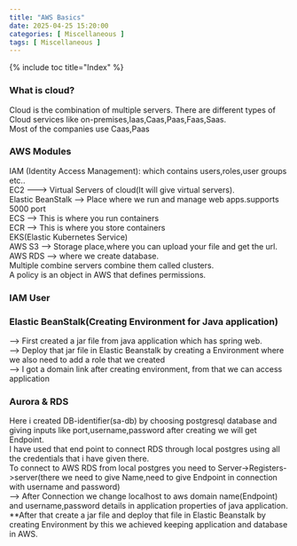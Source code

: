 ```yaml
---
title: "AWS Basics"
date: 2025-04-25 15:20:00
categories: [ Miscellaneous ]
tags: [ Miscellaneous ]
---
```




{% include toc title="Index" %}

### What is cloud?
Cloud is the combination of multiple servers.
There are different types of Cloud services like on-premises,Iaas,Caas,Paas,Faas,Saas. <br>
Most of the companies use Caas,Paas

### AWS Modules
IAM (Identity Access Management): which contains users,roles,user groups etc..<br>
EC2 ---> Virtual Servers of cloud(It will give virtual servers).<br>
Elastic BeanStalk --> Place where we run and manage web apps.supports 5000 port<br>
ECS --> This is where you run containers<br>
ECR --> This is where you store containers<br>
EKS(Elastic Kubernetes Service)<br>
AWS S3 --> Storage place,where you can upload your file and get the url.<br>
AWS RDS --> where we create database.<br>
Multiple combine servers combine them called clusters.<br>
A policy is an object in AWS that defines permissions.

### IAM User

### Elastic BeanStalk(Creating Environment for Java application)
--> First created a jar file from java application which has spring web.<br>
--> Deploy that jar file in Elastic Beanstalk by creating a Environment where we also need to add a role that we created <br>
--> I got a domain link after creating environment, from that we can access application <br>


### Aurora & RDS
Here i created DB-identifier(sa-db) by choosing postgresql database and giving inputs like port,username,password after creating we will get Endpoint.<br>
I have used that end point to connect RDS through local postgres using all the credentials that i have given there.<br>
To connect to AWS RDS from local postgres you need to Server->Registers->server(there we need to give Name,need to give Endpoint in connection with username and password)<br>
--> After Connection we change localhost to aws domain name(Endpoint) and username,password details in application properties of java application.
<br>
**After that create a jar file and deploy that file in Elastic Beanstalk by creating Environment by this we achieved keeping application and database in AWS.
